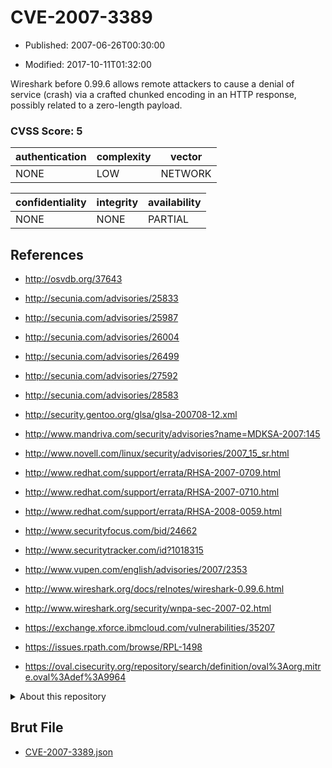 # CVE-2007-3389

- Published: 2007-06-26T00:30:00

- Modified: 2017-10-11T01:32:00

Wireshark before 0.99.6 allows remote attackers to cause a denial of service (crash) via a crafted chunked encoding in an HTTP response, possibly related to a zero-length payload.

### CVSS Score: **5**

| authentication | complexity | vector |
| --- | --- | --- |
| NONE | LOW | NETWORK |

| confidentiality | integrity | availability |
| --- | --- | --- |
| NONE | NONE | PARTIAL |

## References

* http://osvdb.org/37643

* http://secunia.com/advisories/25833

* http://secunia.com/advisories/25987

* http://secunia.com/advisories/26004

* http://secunia.com/advisories/26499

* http://secunia.com/advisories/27592

* http://secunia.com/advisories/28583

* http://security.gentoo.org/glsa/glsa-200708-12.xml

* http://www.mandriva.com/security/advisories?name=MDKSA-2007:145

* http://www.novell.com/linux/security/advisories/2007_15_sr.html

* http://www.redhat.com/support/errata/RHSA-2007-0709.html

* http://www.redhat.com/support/errata/RHSA-2007-0710.html

* http://www.redhat.com/support/errata/RHSA-2008-0059.html

* http://www.securityfocus.com/bid/24662

* http://www.securitytracker.com/id?1018315

* http://www.vupen.com/english/advisories/2007/2353

* http://www.wireshark.org/docs/relnotes/wireshark-0.99.6.html

* http://www.wireshark.org/security/wnpa-sec-2007-02.html

* https://exchange.xforce.ibmcloud.com/vulnerabilities/35207

* https://issues.rpath.com/browse/RPL-1498

* https://oval.cisecurity.org/repository/search/definition/oval%3Aorg.mitre.oval%3Adef%3A9964

<details>
<summary>About this repository</summary> 

  This repository is part of the project [Live Hack CVE](https://github.com/Live-Hack-CVE). Main website can be found [www.live-hack.org](https://www.live-hack.org) 
  
  Made by [Sn0wAlice](https://github.com/Sn0wAlice) for the people that care about security and need to have a feed of the latest CVEs. Hope you enjoy it, don't forget to star the repo and follow me on [Twitter](https://twitter.com/Sn0wAlice) and [Github](https://github.com/Sn0wAlice). And that is my [personnal website](https://www.alice-snow.me/)

  - [Home Page](https://github.com/Live-Hack-CVE)
  - [Framework](https://github.com/Live-Hack-CVE/cve-framework)
  - [CVE database](https://github.com/Live-Hack-CVE/full_database)
  - [Changelog](https://github.com/Live-Hack-CVE/Changelog)
</details>

## Brut File

* [CVE-2007-3389.json](https://raw.githubusercontent.com/Live-Hack-CVE/full_database/main/cves/2007/CVE-2007-3389.json)

